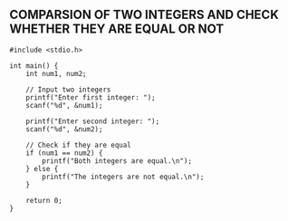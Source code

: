 ## COMPARSION OF TWO INTEGERS AND CHECK WHETHER THEY ARE EQUAL OR NOT
```
#include <stdio.h>

int main() {
    int num1, num2;

    // Input two integers
    printf("Enter first integer: ");
    scanf("%d", &num1);

    printf("Enter second integer: ");
    scanf("%d", &num2);

    // Check if they are equal
    if (num1 == num2) {
        printf("Both integers are equal.\n");
    } else {
        printf("The integers are not equal.\n");
    }

    return 0;
}
```
